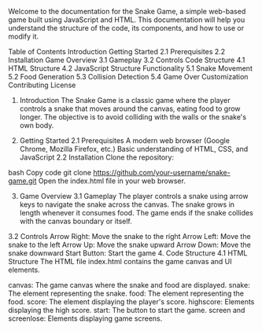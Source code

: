 Welcome to the documentation for the Snake Game, a simple web-based game built using JavaScript and HTML. This documentation will help you understand the structure of the code, its components, and how to use or modify it.

Table of Contents
Introduction
Getting Started
2.1 Prerequisites
2.2 Installation
Game Overview
3.1 Gameplay
3.2 Controls
Code Structure
4.1 HTML Structure
4.2 JavaScript Structure
Functionality
5.1 Snake Movement
5.2 Food Generation
5.3 Collision Detection
5.4 Game Over
Customization
Contributing
License
1. Introduction
The Snake Game is a classic game where the player controls a snake that moves around the canvas, eating food to grow longer. The objective is to avoid colliding with the walls or the snake's own body.

2. Getting Started
2.1 Prerequisites
A modern web browser (Google Chrome, Mozilla Firefox, etc.)
Basic understanding of HTML, CSS, and JavaScript
2.2 Installation
Clone the repository:

bash
Copy code
git clone https://github.com/your-username/snake-game.git
Open the index.html file in your web browser.

3. Game Overview
3.1 Gameplay
The player controls a snake using arrow keys to navigate the snake across the canvas. The snake grows in length whenever it consumes food. The game ends if the snake collides with the canvas boundary or itself.

3.2 Controls
Arrow Right: Move the snake to the right
Arrow Left: Move the snake to the left
Arrow Up: Move the snake upward
Arrow Down: Move the snake downward
Start Button: Start the game
4. Code Structure
4.1 HTML Structure
The HTML file index.html contains the game canvas and UI elements.

canvas: The game canvas where the snake and food are displayed.
snake: The element representing the snake.
food: The element representing the food.
score: The element displaying the player's score.
highscore: Elements displaying the high score.
start: The button to start the game.
screen and screenlose: Elements displaying game screens.

